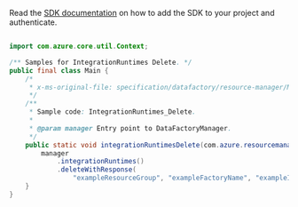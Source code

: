 Read the [SDK documentation](https://github.com/Azure/azure-sdk-for-java/blob/azure-resourcemanager-datafactory_1.0.0-beta.8/sdk/datafactory/azure-resourcemanager-datafactory/README.md) on how to add the SDK to your project and authenticate.

```java

import com.azure.core.util.Context;

/** Samples for IntegrationRuntimes Delete. */
public final class Main {
    /*
     * x-ms-original-file: specification/datafactory/resource-manager/Microsoft.DataFactory/stable/2018-06-01/examples/IntegrationRuntimes_Delete.json
     */
    /**
     * Sample code: IntegrationRuntimes_Delete.
     *
     * @param manager Entry point to DataFactoryManager.
     */
    public static void integrationRuntimesDelete(com.azure.resourcemanager.datafactory.DataFactoryManager manager) {
        manager
            .integrationRuntimes()
            .deleteWithResponse(
                "exampleResourceGroup", "exampleFactoryName", "exampleIntegrationRuntime", Context.NONE);
    }
}
```

